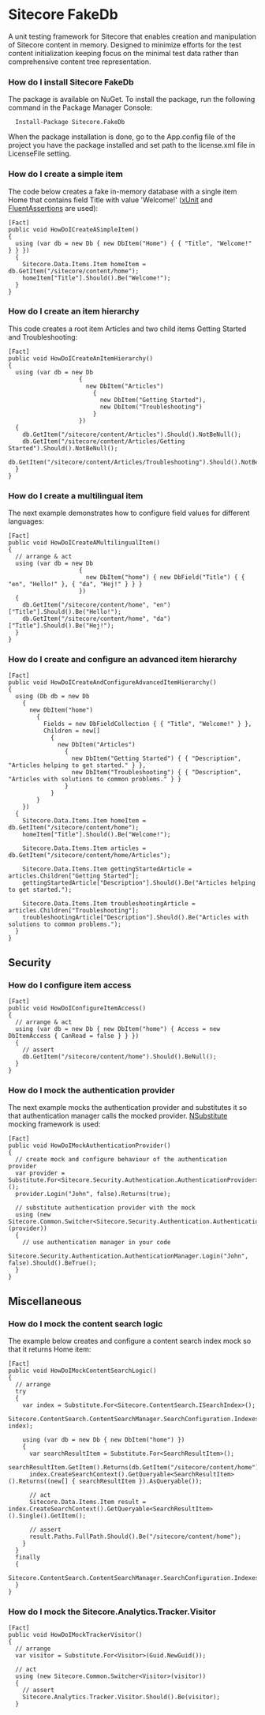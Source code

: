 Sitecore FakeDb
===============

A unit testing framework for Sitecore that enables creation and manipulation of Sitecore content in memory. Designed to minimize efforts for the test content initialization keeping focus on the minimal test data rather than comprehensive content tree representation.

### How do I install Sitecore FakeDb

The package is available on NuGet. To install the package, run the following command in the Package Manager Console:

      Install-Package Sitecore.FakeDb
      
When the package installation is done, go to the App.config file of the project you have the package installed and set path to the license.xml file in LicenseFile setting.

### How do I create a simple item

The code below creates a fake in-memory database with a single item Home that contains field Title with value 'Welcome!' ([xUnit](http://xunit.codeplex.com/) and [FluentAssertions](https://github.com/dennisdoomen/FluentAssertions) are used):

    [Fact]
    public void HowDoICreateASimpleItem()
    {
      using (var db = new Db { new DbItem("Home") { { "Title", "Welcome!" } } })
      {
        Sitecore.Data.Items.Item homeItem = db.GetItem("/sitecore/content/home");
        homeItem["Title"].Should().Be("Welcome!");
      }
    }

### How do I create an item hierarchy

This code creates a root item Articles and two child items Getting Started and Troubleshooting:

    [Fact]
    public void HowDoICreateAnItemHierarchy()
    {
      using (var db = new Db
                        {
                          new DbItem("Articles")
                            {
                              new DbItem("Getting Started"),
                              new DbItem("Troubleshooting")
                            }
                        })
      {
        db.GetItem("/sitecore/content/Articles").Should().NotBeNull();
        db.GetItem("/sitecore/content/Articles/Getting Started").Should().NotBeNull();
        db.GetItem("/sitecore/content/Articles/Troubleshooting").Should().NotBeNull();
      }
    }
    
### How do I create a multilingual item

The next example demonstrates how to configure field values for different languages:

    [Fact]
    public void HowDoICreateAMultilingualItem()
    {
      // arrange & act
      using (var db = new Db
                        {
                          new DbItem("home") { new DbField("Title") { { "en", "Hello!" }, { "da", "Hej!" } } }
                        })
      {
        db.GetItem("/sitecore/content/home", "en")["Title"].Should().Be("Hello!");
        db.GetItem("/sitecore/content/home", "da")["Title"].Should().Be("Hej!");
      }
    }

### How do I create and configure an advanced item hierarchy

    [Fact]
    public void HowDoICreateAndConfigureAdvancedItemHierarchy()
    {
      using (Db db = new Db
        {
          new DbItem("home")
            {
              Fields = new DbFieldCollection { { "Title", "Welcome!" } },
              Children = new[]
                {
                  new DbItem("Articles")
                    {
                      new DbItem("Getting Started") { { "Description", "Articles helping to get started." } },
                      new DbItem("Troubleshooting") { { "Description", "Articles with solutions to common problems." } }
                    }
                }
            }
        })
      {
        Sitecore.Data.Items.Item homeItem = db.GetItem("/sitecore/content/home");
        homeItem["Title"].Should().Be("Welcome!");

        Sitecore.Data.Items.Item articles = db.GetItem("/sitecore/content/home/Articles");

        Sitecore.Data.Items.Item gettingStartedArticle = articles.Children["Getting Started"];
        gettingStartedArticle["Description"].Should().Be("Articles helping to get started.");

        Sitecore.Data.Items.Item troubleshootingArticle = articles.Children["Troubleshooting"];
        troubleshootingArticle["Description"].Should().Be("Articles with solutions to common problems.");
      }
    }

## Security
### How do I configure item access

    [Fact]
    public void HowDoIConfigureItemAccess()
    {
      // arrange & act
      using (var db = new Db { new DbItem("home") { Access = new DbItemAccess { CanRead = false } } })
      {
        // assert
        db.GetItem("/sitecore/content/home").Should().BeNull();
      }
    }

### How do I mock the authentication provider

The next example mocks the authentication provider and substitutes it so that authentication manager calls the mocked provider. [NSubstitute](http://nsubstitute.github.io/) mocking framework is used:

    [Fact]
    public void HowDoIMockAuthenticationProvider()
    {
      // create mock and configure behaviour of the authentication provider
      var provider = Substitute.For<Sitecore.Security.Authentication.AuthenticationProvider>();
      provider.Login("John", false).Returns(true);

      // substitute authentication provider with the mock
      using (new Sitecore.Common.Switcher<Sitecore.Security.Authentication.AuthenticationProvider>(provider))
      {
        // use authentication manager in your code
        Sitecore.Security.Authentication.AuthenticationManager.Login("John", false).Should().BeTrue();
      }
    }

## Miscellaneous    
### How do I mock the content search logic
The example below creates and configure a content search index mock so that it returns Home item:

    [Fact]
    public void HowDoIMockContentSearchLogic()
    {
      // arrange
      try
      {
        var index = Substitute.For<Sitecore.ContentSearch.ISearchIndex>();
        Sitecore.ContentSearch.ContentSearchManager.SearchConfiguration.Indexes.Add("my_index", index);

        using (var db = new Db { new DbItem("home") })
        {
          var searchResultItem = Substitute.For<SearchResultItem>();
          searchResultItem.GetItem().Returns(db.GetItem("/sitecore/content/home"));
          index.CreateSearchContext().GetQueryable<SearchResultItem>().Returns((new[] { searchResultItem }).AsQueryable());

          // act
          Sitecore.Data.Items.Item result = index.CreateSearchContext().GetQueryable<SearchResultItem>().Single().GetItem();

          // assert
          result.Paths.FullPath.Should().Be("/sitecore/content/home");
        }
      }
      finally
      {
        Sitecore.ContentSearch.ContentSearchManager.SearchConfiguration.Indexes.Remove("my_index");
      }
    }
    
### How do I mock the Sitecore.Analytics.Tracker.Visitor

    [Fact]
    public void HowDoIMockTrackerVisitor()
    {
      // arrange
      var visitor = Substitute.For<Visitor>(Guid.NewGuid());

      // act
      using (new Sitecore.Common.Switcher<Visitor>(visitor))
      {
        // assert
        Sitecore.Analytics.Tracker.Visitor.Should().Be(visitor);
      }
